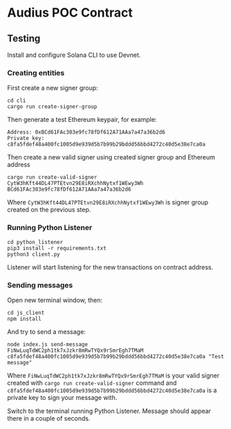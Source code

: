 # Audius POC Contract
## Testing
Install and configure Solana CLI to use Devnet.
### Creating entities
First create a new signer group:
```
cd cli
cargo run create-signer-group
```
Then generate a test Ethereum keypair, for example:
```
Address: 0xBCd61FAc303e9fc78fDf612A71AAa7a47a36b2d6
Private key: c8fa5fdef48a400fc1005d9e939d5b7b99b29bddd56bbd4272c40d5e38e7ca0a
```
Then create a new valid signer using created signer group and Ethereum address
```
cargo run create-valid-signer CytW3hKft44DL47PTEtvn29E8iRXchhNytxf1WEwy3Wh BCd61FAc303e9fc78fDf612A71AAa7a47a36b2d6
```
Where `CytW3hKft44DL47PTEtvn29E8iRXchhNytxf1WEwy3Wh` is signer group created on the previous step.
### Running Python Listener
```
cd python_listener
pip3 install -r requirements.txt
python3 client.py
```
Listener will start listening for the new transactions on contract address.
### Sending messages
Open new terminal window, then:
```
cd js_client
npm install
```
And try to send a message:
```
node index.js send-message FiNwLuqTdWC2ph1tk7xJzkr8mRwTYQx9rSmrEgh7TMaM c8fa5fdef48a400fc1005d9e939d5b7b99b29bddd56bbd4272c40d5e38e7ca0a "Test message" 
```
Where `FiNwLuqTdWC2ph1tk7xJzkr8mRwTYQx9rSmrEgh7TMaM` is your valid signer created with `cargo run create-valid-signer` command and `c8fa5fdef48a400fc1005d9e939d5b7b99b29bddd56bbd4272c40d5e38e7ca0a` is a private key to sign your message with.

Switch to the terminal running Python Listener. Message should appear there in a couple of seconds.